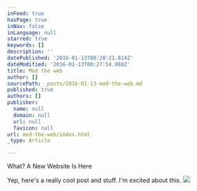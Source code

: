 ```yaml
---
inFeed: true
hasPage: true
inNav: false
inLanguage: null
starred: true
keywords: []
description: ''
datePublished: '2016-01-13T00:28:21.814Z'
dateModified: '2016-01-13T00:27:54.988Z'
title: Mod the web
author: []
sourcePath: _posts/2016-01-13-mod-the-web.md
published: true
authors: []
publisher:
  name: null
  domain: null
  url: null
  favicon: null
url: mod-the-web/index.html
_type: Article

---
```

What? A New Website Is Here

Yep, here's a really cool post and stuff. I'm excited about this.
![](https://the-grid-user-content.s3-us-west-2.amazonaws.com/4c286c50-8095-419c-87bb-c5fbcd4a930d.jpg)